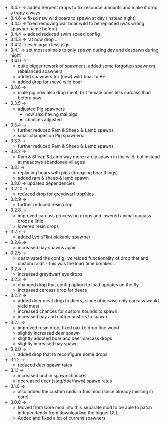 * 3.4.7 -> added Serpent drops to fix resource amounts and make it drop a tropy always
* 3.4.6 -> fixed new wild boars to spawn at day (instead night)
* 3.4.5 -> fixed removing war boar wild to be replaced (was wrong spawner name before)
* 3.4.4 -> added reduced swim speed config
* 3.4.3 -> rat now drop ...
* 3.4.2 -> even again less pigs
* 3.4.1 -> set most animals to only spawn during day and despawn during night
* 3.4.0 ->
  * quite bigger rework of spawners, added some forgotten spawners, rebalanced spawners
  * added spawners for (new) wild boar to BF
  * added drop for (new) wild boar
* 3.3.6 ->
  * male pig now also drop meat, but female ones less carcass than before now
* 3.3.5 ->
  * adjusted Pig spawners
    * now also having mal pigs
    * chances adjusted
* 3.3.4 -> 
  * further reduced Ram & Sheep & Lamb spawns
  * small changes on Pig spawners
* 3.3.3 ->
  * further reduced Ram & Sheep & Lamb spawns
* 3.3.2 ->
  * Ram & Sheep & Lamb way more rarely spawn in the wild, but instead at meadows abandoned villages
* 3.3.1 ->
  * replacing boars with pigs (dropping boar things)
  * added ram & sheep & lamb spawn
* 3.3.0 -> updated dependencies
* 3.2.10 ->
  * reduced drop for greydwarf trophies
* 3.2.9 ->
  * further reduced resin drop
* 3.2.8 ->
  * improved carcass processing drops and lowered animal carcass drops a little
  * lowered resin drops
* 3.2.7 ->
  * added Lydit/Flint pickable spawner
* 3.2.6 ->
  * increased hay spawns again
* 3.2.5 ->
  * deactivated the config live reload functionality of drop that and custom raids - this was the load time breaker...
* 3.2.4 ->
  * increased greydwarf eye drops
* 3.2.3 ->
  * changed drop that config option to load updates on the fly
  * increased carcass drop for deers
* 3.2.2 ->
  * added deer meat drop to deers, since otherwise only carcass would yield meat
  * increased chances for custom sounds to spawn
  * increased hay and cotton bushes to spawn
* 3.2.1 -> 
  * improved resin drop, fixed oak to drop fine wood
  * slightly increased deer spawn
  * slightly adopted boar and deer carcass drops
  * slightly increased hay spawn
* 3.2.0 ->
  * added drop that to reconfigure some drops
* 3.1.2 ->
  * reduced deer spawn rates
* 3.1.1 -> 
  * increased urchin spawn chances
  * decreased deer (stag/doe/fawn) spawn rates
* 3.1.0 ->
  * also added the custom raids in this mod (since already missing in core)
* 3.0.0 -> 
  * Moved from Core mod into this separate mod to be able to patch independently from downloading the bigger DLL
  * Added and fixed a lot of current spawners
